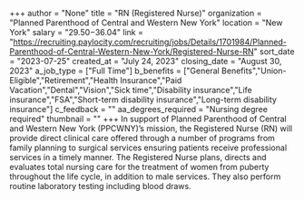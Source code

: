 +++
author = "None"
title = "RN (Registered Nurse)"
organization = "Planned Parenthood of Central and Western New York"
location = "New York"
salary = "$29.50-$36.04"
link = "https://recruiting.paylocity.com/recruiting/jobs/Details/1701984/Planned-Parenthood-of-Central-Western-New-York/Registered-Nurse-RN"
sort_date = "2023-07-25"
created_at = "July 24, 2023"
closing_date = "August 30, 2023"
a_job_type = ["Full Time"]
b_benefits = ["General Benefits","Union-Eligible","Retirement","Health Insurance","Paid Vacation","Dental","Vision","Sick time","Disability insurance","Life insurance","FSA","Short-term disability insurance","Long-term disability insurance"]
c_feedback = ""
aa_degrees_required = "Nursing degree required"
thumbnail = ""
+++
In support of Planned Parenthood of Central and Western New York (PPCWNY)’s mission, the Registered Nurse (RN) will provide direct clinical care offered through a number of programs from family planning to surgical services ensuring patients receive professional services in a timely manner. The Registered Nurse plans, directs and evaluates total nursing care for the treatment of women from puberty throughout the life cycle, in addition to male services. They also perform routine laboratory testing including blood draws.